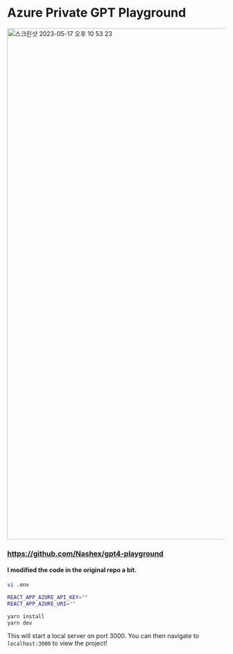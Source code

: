 
# Azure Private GPT Playground


<img width="1179" alt="스크린샷 2023-05-17 오후 10 53 23" src="https://github.com/go-noah/azure-gpt-console/assets/69115576/3e611a53-f227-476a-80a7-46be90475729">



### https://github.com/Nashex/gpt4-playground 
#### I modified the code in the original repo a bit.


```bash
vi .env

REACT_APP_AZURE_API_KEY=""
REACT_APP_AZURE_URI=""

yarn install
yarn dev
```

This will start a local server on port 3000. You can then navigate to `localhost:3000` to view the project!

